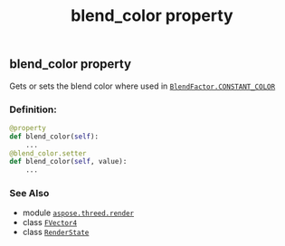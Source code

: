 ﻿---
title: blend_color property
second_title: Aspose.3D for Python via .NET API References
description: 
type: docs
weight: 50
url: /aspose.threed.render/renderstate/blend_color/
is_root: false
---

## blend_color property


Gets or sets the blend color where used in [`BlendFactor.CONSTANT_COLOR`](/3d/python-net/aspose.threed.render/blendfactor#CONSTANT_COLOR)
### Definition:
```python
@property
def blend_color(self):
    ...
@blend_color.setter
def blend_color(self, value):
    ...
```

### See Also
* module [`aspose.threed.render`](../../)
* class [`FVector4`](/3d/python-net/aspose.threed.utilities/fvector4)
* class [`RenderState`](/3d/python-net/aspose.threed.render/renderstate)
